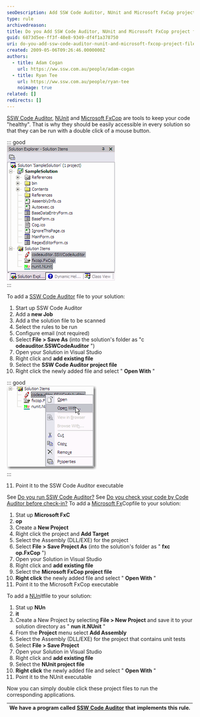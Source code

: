 ```yaml
---
seoDescription: Add SSW Code Auditor, NUnit and Microsoft FxCop project files to your solution for effortless code auditing.
type: rule
archivedreason:
title: Do you Add SSW Code Auditor, NUnit and Microsoft FxCop project files to your Solution
guid: 6873d5ee-ff3f-48e8-9349-df4f1a378750
uri: do-you-add-ssw-code-auditor-nunit-and-microsoft-fxcop-project-files-to-your-solution
created: 2009-05-06T09:26:46.0000000Z
authors:
  - title: Adam Cogan
    url: https://ww.ssw.com.au/people/adam-cogan
  - title: Ryan Tee
    url: https://ww.ssw.com.au/people/ryan-tee
    noimage: true
related: []
redirects: []
---
```


[SSW Code Auditor](http://www.ssw.com.au/ssw/CodeAuditor/Default.aspx), [NUnit](http://www.ssw.com.au/ssw/Standards/DeveloperGeneral/netTools.aspx#NUnit) and [Microsoft FxCop](http://www.ssw.com.au/ssw/Standards/DeveloperGeneral/netTools.aspx#FxCop) are tools to keep your code "healthy". That is why they should be easily accessible in every solution so that they can be run with a double click of a mouse button.

<!--endintro-->

::: good  
![](CodeAuditorProjectFile.gif)  
:::

To add a [SSW Code Auditor](http://www.ssw.com.au/ssw/CodeAuditor/Default.aspx) file to your solution:

1. Start up SSW Code Auditor
2. Add a **new Job**
3. Add a the solution file to be scanned
4. Select the rules to be run
5. Configure email (not required)
6. Select **File &gt; Save As** (into the solution's folder as "c **odeauditor.SSWCodeAuditor** ")
7. Open your Solution in Visual Studio
8. Right click and **add existing file**
9. Select the **SSW Code Auditor project file**
10. Right click the newly added file and select " **Open With** "

::: good  
![](OpenWith.gif)  
:::

11. Point it to the SSW Code Auditor executable

See [Do you run SSW Code Auditor?](/do-you-add-ssw-code-auditor-nunit-and-microsoft-fxcop-project-files-to-your-solution)
See [Do you check your code by Code Auditor before check-in?](/do-you-add-ssw-code-auditor-nunit-and-microsoft-fxcop-project-files-to-your-solution)
To add a [Microsoft Fx](http://www.ssw.com.au/ssw/Standards/DeveloperGeneral/netTools.aspx#FxCop)Copfile to your solution:

1. Stat up **Microsoft FxC**
2. **op**
3. Create a **New Project**
4. Right click the project and **Add Target**
5. Select the Assembly (DLL/EXE) for the project
6. Select **File &gt; Save Project As** (into the solution's folder as " **fxc** **op.FxCop** ")
7. Open your Solution in Visual Studio
8. Right click and **add existing file**
9. Select the **Microsoft FxCop project file**
10. **Right click** the newly added file and select " **Open With** "
11. Point it to the Microsoft FxCop executable

To add a [NUn](http://www.ssw.com.au/ssw/Standards/DeveloperGeneral/netTools.aspx#NUnit)itfile to your solution:

1. Stat up **NUn**
2. **it**
3. Create a New Project by selecting **File &gt; New Project** and save it to your solution directory as " **nun** **it.NUnit** "
4. From the **Project** menu select **Add Assembly**
5. Select the Assembly (DLL/EXE) for the project that contains unit tests
6. Select **File &gt; Save Project**
7. Open your Solution in Visual Studio
8. Right click and **add existing file**
9. Select the **NUnit project file**
10. **Right click** the newly added file and select " **Open With** "
11. Point it to the NUnit executable

Now you can simply double click these project files to run the corresponding applications.

| We have a program called [SSW Code Auditor](http://www.ssw.com.au/ssw/CodeAuditor/Default.aspx) that implements this rule. |
| -------------------------------------------------------------------------------------------------------------------------- |
